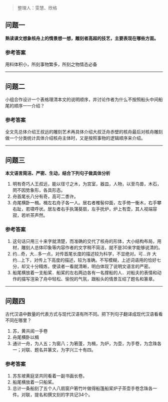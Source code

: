 > 整理人：雯慧、欣格

## 问题一

**熟读课文想象核舟上的情景想一想，雕刻者高超的技艺，主要表现在哪些方面。**

### 参考答案

用料体积小，所刻事物繁多，所刻之物情态必备



------



## 问题二

小组合作设计一个表格理清本文的说明顺序，并讨论作者为什么不按照船头中间船尾的顺序一一介绍？

### 参考答案

全文先总体介绍王叔远的雕刻艺术再具体介绍大叔泛舟赤壁的核舟最后对核舟雕刻做一个分类统计具体介绍核舟主体时，又是按照事物的逻辑顺序来介绍。



------



## 问题三

**本文语言简洁、严密、生动，结合下列句子做具体分析**

1. 明有奇巧人王叔远，能以径寸之木，为宫室，器皿，人物，以至鸟兽，木石，罔不因势象形，各具形态。
2. 舟首尾长八分有奇，高可二黍许。
3. 舟尾横卧一楫。楫左右舟子各一人。居右者椎髻仰面，左手倚一衡木，右手攀右趾，若啸呼状。居左者右手执蒲葵扇，左手抚炉，炉上有壶，其人视端容寂，若听茶声然。

### 参考答案

1. 这句话只用三十来字就清楚，而准确的交代了核舟的形体，大小结构布局，用材，雕刻人总体印象等内容作者的文字稍不简洁，就不是30来字能够说清的。
2. 约…奇，大…多一点，对传首尾长度的描述较为科学，不显绝对。可…许 大约…上下，对传上下高度的描述，较为准确。不写模糊，上述词语用的恰好七分，却又十分精炼，使读者一看就清晰，明白体现了说明文语言的严密。
3. 船尾横放着一支船桨．船桨的左右两边各有一名撑船的人．对船夫的表情和动作的描写渲染了舟中轻松、愉悦的气氛，跟船头的情景互绍了题名和篆章。

 

 

------

 

## 问题四

古代汉语中数量的代表方式与现代汉语有所不同。把下列句子翻译成现代汉语看看不同在哪里？

1. 苏，黄共阅一手卷
2. 舟尾横卧以楫
3. 通计一舟，为人五；为窗八；为箬蓬，为楫，为炉，为壶，为手卷，为念珠各一；对联、题名并篆文，为字兴三十有四。

### 参考答案

1. 苏东坡黄庭坚共同看着一副书画长卷。
2. 船尾横放着一只船桨。
3. 总计一条船刻了五个人八扇窗户箬竹叶做得船篷船桨炉子茶壶手卷念珠各一件。对联，提名和撰文刻的字共记34个。